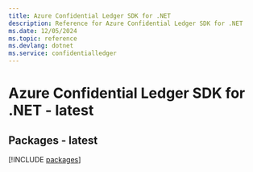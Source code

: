 ```yaml
---
title: Azure Confidential Ledger SDK for .NET
description: Reference for Azure Confidential Ledger SDK for .NET
ms.date: 12/05/2024
ms.topic: reference
ms.devlang: dotnet
ms.service: confidentialledger
---
```

# Azure Confidential Ledger SDK for .NET - latest
## Packages - latest
[!INCLUDE [packages](confidential-ledger-index.md)]